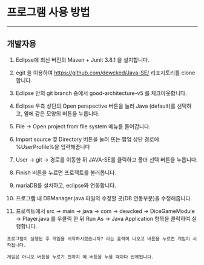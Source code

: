 # 프로그램 사용 방법
----------------------------------------------
## 개발자용

1. Eclipse에 최신 버전의 Maven + Junit 3.8.1 을 설치합니다.

2. egit 을 이용하여 https://github.com/dewcked/Java-SE/ 리포지토리를 clone 합니다.

3. Eclipse 안의 git branch 중에서 good-architecture-v5 를 체크아웃합니다.

4. Eclipse 우측 상단의 Open perspective 버튼을 눌러 Java (default)를 선택하고, 옆에 같은 모양의 버튼을 누릅니다.

5. File -> Open project from file system 메뉴를 들어갑니다.

6. Import source 옆 Directory 버튼을 눌러 뜨는 팝업 상단 경로에 %UserProfile%을 입력해줍니다

7. User -> git -> 경로를 이동한 뒤 JAVA-SE를 클릭하고 폴더 선택 버튼을 누릅니다.

8. Finish 버튼을 누르면 프로젝트를 불러옵니다.

9. mariaDB를 설치하고, eclipse와 연동합니다.

10. 프로그램 내 DBManager.java 파일의 수정할 곳(DB 연동부분)을 수정해줍니다.

9. 프로젝트에서 src -> main -> java -> com -> dewcked -> DiceGameModule -> Player.java 를 우클릭 한 뒤 Run As -> Java Application 항목을 클릭하여 실행합니다.

```
프로그램이 실행된 후 게임을 시작하시겠습니까? 라는 출력이 나오고 버튼을 누르면 게임이 시작됩니다.

게임은 아니오 버튼을 누르기 전까지 예 버튼을 누를 때마다 반복됩니다.
```
